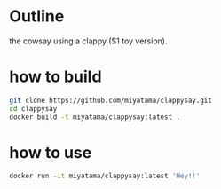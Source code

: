 # Outline

the cowsay using a clappy ($1 toy version).

# how to build

``` bash
git clone https://github.com/miyatama/clappysay.git
cd clappysay
docker build -t miyatama/clappysay:latest .
```

# how to use

``` bash
docker run -it miyatama/clappysay:latest 'Hey!!'
```
